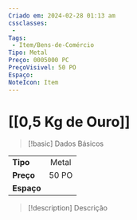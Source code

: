 ```yaml
---
Criado em: 2024-02-28 01:13 am
cssclasses:
 - 
Tags:
 - Item/Bens-de-Comércio
Tipo: Metal
Preço: 0005000 PC
PreçoVisivel: 50 PO
Espaço: 
NoteIcon: Item
---
```

# [[0,5 Kg de Ouro]]

> [!basic] Dados Básicos
> 
|            |     |
| ---------- |:---:|
| **Tipo**   |   Metal   |
| **Preço**  |   50 PO   |
| **Espaço** |     |
>
 
> [!description] Descrição
> 
>